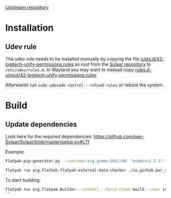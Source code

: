 [Upstream repository](https://github.com/pwr-Solaar/Solaar)

# Installation

## Udev rule

The udev rule needs to be installed manually by copying the file [rules.d/42-logitech-unify-permissions.rules](https://github.com/pwr-Solaar/Solaar/blob/master/rules.d/42-logitech-unify-permissions.rules) as root from the [Solaar repository](https://github.com/pwr-Solaar/Solaar) to `/etc/udev/rules.d`. In Wayland you may want to instead copy [rules.d-uinput/42-logitech-unify-permissions.rules](https://github.com/pwr-Solaar/Solaar/blob/master/rules.d-uinput/42-logitech-unify-permissions.rules).

Afterwards run `sudo udevadm control --reload-rules` or reboot the system.

# Build

## Update dependencies

Look here for the required dependencies: https://github.com/pwr-Solaar/Solaar/blob/master/setup.py#L71

Example:

```bash
flatpak-pip-generator.py --runtime='org.gnome.Sdk//48' "evdev>=1.1.2" "pyudev>=0.13" "PyYAML>=3.12" "python-xlib>=0.27" "psutil>=5.4.3" PyGObject typing_extensions --output python3-modules
```

```bash
flatpak run org.flathub.flatpak-external-data-checker ./io.github.pwr_solaar.solaar.yaml
```

To start building:

```bash
flatpak run org.flatpak.Builder --install --force-clean build --user io.github.pwr_solaar.solaar.yaml
``
